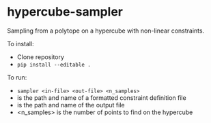 # hypercube-sampler
Sampling from a polytope on a hypercube with non-linear constraints.

To install:
- Clone repository
- `pip install --editable .`

To run:
- `sampler <in-file> <out-file> <n_samples>`
- <in-file> is the path and name of a formatted constraint definition file
- <out-file> is the path and name of the output file
- <n_samples> is the number of points to find on the hypercube
